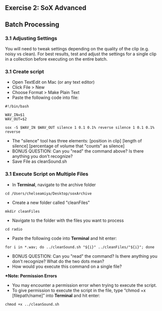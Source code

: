 ## Exercise 2: SoX Advanced

## Batch Processing

### 3.1 Adjusting Settings
You will need to tweak settings depending on the quality of the clip (e.g. noisy vs clean).
For best results, test and adjust the settings for a single clip in a collection before executing on the entire batch.

### 3.1 Create script
- Open TextEdit on Mac (or any text editor)
- Click File > New
- Choose Format > Make Plain Text
- Paste the following code into file:
~~~shell
#!/bin/bash

WAV_IN=$1
WAV_OUT=$2

sox -S $WAV_IN $WAV_OUT silence 1 0.1 0.1% reverse silence 1 0.1 0.1% reverse
~~~
- The "silence" tool has three elements: [position in clip] [length of silence] [percentage of volume that "counts" as silence]
- BONUS QUESTION: Can you "read" the command above? Is there anything you don't recognize?
- Save File as cleanSound.sh

### 3.1 Execute Script on Multiple Files

- In <b>Terminal</b>, navigate to the archive folder
~~~shell
cd /Users/chelseamiya/Desktop/soxArchive
~~~
- Create a new folder called "cleanFiles"
~~~shell
mkdir cleanFiles
~~~
- Navigate to the folder with the files you want to process
~~~shell
cd radio
~~~
- Paste the following code into <b>Terminal</b> and hit enter:
~~~shell
for i in *.wav; do ../cleanSound.sh "${i}" ../cleanFiles/"${i}"; done
~~~
- BONUS QUESTION: Can you "read" the command? Is there anything you don't recognize? What do the two dots mean?
- How would you execute this command on a single file?

<b>*Note: Permission Errors</b>
- You may encounter a permission error when trying to execute the script.
- To give permission to execute the script in the file, type “chmod +x [filepath/name]” into <b>Terminal</b> and hit enter:

~~~shell
chmod +x ../cleanSound.sh
~~~

